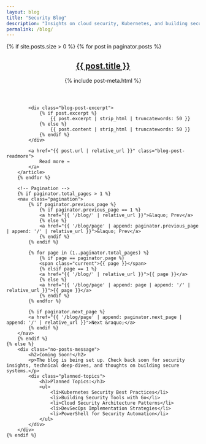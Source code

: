 ```yaml
---
layout: blog
title: "Security Blog"
description: "Insights on cloud security, Kubernetes, and building secure systems"
permalink: /blog/
---
```


<div class="blog-posts">
    {% if site.posts.size > 0 %}
        {% for post in paginator.posts %}
        <article class="blog-post-item">
            <header>
                <h2 class="blog-post-title">
                    <a href="{{ post.url | relative_url }}">{{ post.title }}</a>
                </h2>
                {% include post-meta.html %}
            </header>
            
            <div class="blog-post-excerpt">
                {% if post.excerpt %}
                    {{ post.excerpt | strip_html | truncatewords: 50 }}
                {% else %}
                    {{ post.content | strip_html | truncatewords: 50 }}
                {% endif %}
            </div>
            
            <a href="{{ post.url | relative_url }}" class="blog-post-readmore">
                Read more →
            </a>
        </article>
        {% endfor %}

        <!-- Pagination -->
        {% if paginator.total_pages > 1 %}
        <nav class="pagination">
            {% if paginator.previous_page %}
                {% if paginator.previous_page == 1 %}
                <a href="{{ '/blog/' | relative_url }}">&laquo; Prev</a>
                {% else %}
                <a href="{{ '/blog/page' | append: paginator.previous_page | append: '/' | relative_url }}">&laquo; Prev</a>
                {% endif %}
            {% endif %}

            {% for page in (1..paginator.total_pages) %}
                {% if page == paginator.page %}
                <span class="current">{{ page }}</span>
                {% elsif page == 1 %}
                <a href="{{ '/blog/' | relative_url }}">{{ page }}</a>
                {% else %}
                <a href="{{ '/blog/page' | append: page | append: '/' | relative_url }}">{{ page }}</a>
                {% endif %}
            {% endfor %}

            {% if paginator.next_page %}
            <a href="{{ '/blog/page' | append: paginator.next_page | append: '/' | relative_url }}">Next &raquo;</a>
            {% endif %}
        </nav>
        {% endif %}
    {% else %}
        <div class="no-posts-message">
            <h2>Coming Soon!</h2>
            <p>The blog is being set up. Check back soon for security insights, technical deep-dives, and thoughts on building secure systems.</p>
            <div class="planned-topics">
                <h3>Planned Topics:</h3>
                <ul>
                    <li>Kubernetes Security Best Practices</li>
                    <li>Building Security Tools with Go</li>
                    <li>Cloud Security Architecture Patterns</li>
                    <li>DevSecOps Implementation Strategies</li>
                    <li>PowerShell for Security Automation</li>
                </ul>
            </div>
        </div>
    {% endif %}
</div>

<style>
.no-posts-message {
    text-align: center;
    padding: 4rem 2rem;
    max-width: 600px;
    margin: 0 auto;
}

.no-posts-message h2 {
    font-size: 2.5rem;
    color: var(--primary-color, #0366d6);
    margin-bottom: 1rem;
}

.no-posts-message p {
    font-size: 1.2rem;
    color: var(--text-secondary, #666);
    line-height: 1.6;
    margin-bottom: 2rem;
}

.planned-topics {
    background: var(--bg-light, #f8f9fa);
    padding: 2rem;
    border-radius: 8px;
    text-align: left;
}

.planned-topics h3 {
    color: var(--primary-color, #0366d6);
    margin-bottom: 1rem;
    text-align: center;
}

.planned-topics ul {
    list-style: none;
    max-width: 400px;
    margin: 0 auto;
}

.planned-topics li {
    padding: 0.5rem 0;
    border-bottom: 1px solid var(--bg-medium, #e2e8f0);
    position: relative;
    padding-left: 1.5rem;
}

.planned-topics li:before {
    content: "→";
    position: absolute;
    left: 0;
    color: var(--primary-color, #0366d6);
    font-weight: bold;
}

.planned-topics li:last-child {
    border-bottom: none;
}
</style>